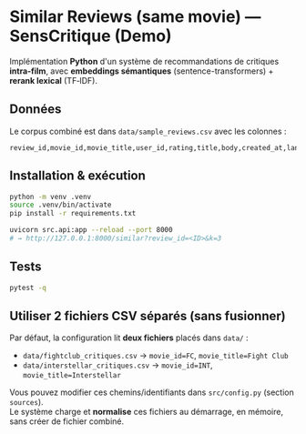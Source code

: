 # Similar Reviews (same movie) — SensCritique (Demo)

Implémentation **Python** d'un système de recommandations de critiques **intra-film**, avec
**embeddings sémantiques** (sentence-transformers) + **rerank lexical** (TF‑IDF).

## Données
Le corpus combiné est dans `data/sample_reviews.csv` avec les colonnes :
```
review_id,movie_id,movie_title,user_id,rating,title,body,created_at,lang
```

## Installation & exécution
```bash
python -m venv .venv
source .venv/bin/activate
pip install -r requirements.txt

uvicorn src.api:app --reload --port 8000
# → http://127.0.0.1:8000/similar?review_id=<ID>&k=3
```

## Tests
```bash
pytest -q
```

## Utiliser 2 fichiers CSV séparés (sans fusionner)
Par défaut, la configuration lit **deux fichiers** placés dans `data/` :
- `data/fightclub_critiques.csv` → `movie_id=FC`, `movie_title=Fight Club`
- `data/interstellar_critiques.csv` → `movie_id=INT`, `movie_title=Interstellar`

Vous pouvez modifier ces chemins/identifiants dans `src/config.py` (section `sources`).  
Le système charge et **normalise** ces fichiers au démarrage, en mémoire, sans créer de fichier combiné.